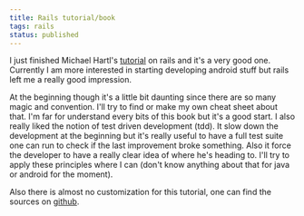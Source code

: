 ```yaml
---
title: Rails tutorial/book
tags: rails
status: published
---
```


I just finished Michael Hartl's <a href="http://ruby.railstutorial.org/ruby-on-rails-tutorial-book">tutorial</a> on rails and it's a very good one. Currently I am more interested in starting developing android stuff but rails left me a really good impression.

At the beginning though it's a little bit daunting since there are so many magic and convention. I'll try to find or make my own cheat sheet about that. I'm far for understand every bits of this book but it's a good start. I also really liked the notion of test driven development (tdd). It slow down the development at the beginning but it's really useful to have a full test suite one can run to check if the last improvement broke something. Also it force the developer to have a really clear idea of where he's heading to. I'll try to apply these principles where I can (don't know anything about that for java or android for the moment).

Also there is almost no customization for this tutorial, one can find the sources on <a href="https://github.com/geekingfrog/Rails-sample-app">github</a>.